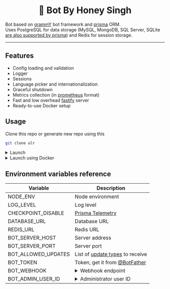 <h1 align="center">🤖 Bot By Honey Singh</h1>

Bot  based on [grammY](https://grammy.dev/) bot framework and [prisma](https://www.prisma.io/) ORM.  
Uses PostgreSQL for data storage (MySQL, MongoDB, SQL Server, SQLite [are also supported by prisma](https://www.prisma.io/docs/reference/database-reference/supported-databases)) and Redis for session storage.

---

## Features

- Config loading and validation
- Logger
- Sessions
- Language picker and internationalization
- Graceful shutdown
- Metrics collection (in [prometheus](https://prometheus.io/) format)
- Fast and low overhead [fastify](https://www.fastify.io/) server
- Ready-to-use Docker setup

## Usage

Clone this repo or generate new repo using this

```bash
git clone ulr
```

<details>
<summary>Launch</summary>

1.  Create environment variables file

```bash
cp .example.bot.env .env
```

2.  Edit [environment variables](#environment-variables-reference) in `.env`

3.  Launch bot

    Development mode:

    ```bash
    # install dependencies
    npm i

    # run migrations
    npx prisma migrate deploy

    # run bot
    npm run dev
    ```

    Production mode:

    ```bash
    # install dependencies
    npm i --only=prod

    # run migrations
    npx prisma migrate deploy

    # build bot
    npm run build

    # run bot
    npm start
    ```

</details>

<details>
<summary>Launch using Docker</summary>

1.  Create development and production environment variables files

```bash
# development
cp .example.bot.env docker-compose.dev.bot.env
cp .example.postgres.env docker-compose.dev.postgres.env

# production
cp .example.bot.env docker-compose.prod.bot.env
cp .example.postgres.env docker-compose.prod.postgres.env
```

2.  Edit [environment variables](#environment-variables-reference) in `docker-compose.dev.bot.env` and `docker-compose.prod.bot.env`

3.  Launch bot

    Development mode:

    ```bash
    # install dependencies
    npm i

    # run migrations
    docker-compose run bot npx prisma migrate deploy

    # run bot
    docker-compose up
    ```

    Production mode:

    ```bash
    # run migrations
    docker-compose -f docker-compose.yml -f docker-compose.prod.yml run bot npx prisma migrate deploy

    # run bot
    docker-compose -f docker-compose.yml -f docker-compose.prod.yml up
    ```

</details>

## Environment variables reference

| Variable            | Description                                                                                                                                               |
| ------------------- | --------------------------------------------------------------------------------------------------------------------------------------------------------- |
| NODE_ENV            | Node environment                                                                                                                                          |
| LOG_LEVEL           | Log level                                                                                                                                                 |
| CHECKPOINT_DISABLE  | [Prisma Telemetry](https://www.prisma.io/docs/concepts/more/telemetry)                                                                                    |
| DATABASE_URL        | Database URL                                                                                                                                              |
| REDIS_URL           | Redis URL                                                                                                                                                 |
| BOT_SERVER_HOST     | Server address                                                                                                                                            |
| BOT_SERVER_PORT     | Server port                                                                                                                                               |
| BOT_ALLOWED_UPDATES | List of [update types](https://core.telegram.org/bots/api#update) to receive                                                                              |
| BOT_TOKEN           | Token, get it from [@BotFather](https://t.me/BotFather)                                                                                                   |
| BOT_WEBHOOK         | <details><summary>Webhook endpoint</summary>Used for setup a webhook in production mode.</details>                                                        |
| BOT_ADMIN_USER_ID   | <details><summary>Administrator user ID</summary>Commands, such as `/stats` or `/setcommands`, will only be available to the user with this ID.</details> |
